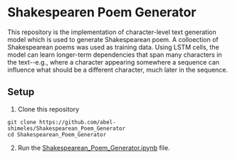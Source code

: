# Shakespearen Poem Generator

This repository is the implementation of character-level text generation model which is used to generate Shakespearean poem. A colloection of Shakespearean poems was used as training data. Using LSTM cells, the model can learn longer-term dependencies that span many characters in the text--e.g., where a character appearing somewhere a sequence can influence what should be a different character, much later in the sequence.

## Setup
1. Clone this repository
```shell
git clone https://github.com/abel-shimeles/Shakespearean_Poem_Generator
cd Shakespearean_Poem_Generator
```
2. Run the [Shakespearean_Poem_Generator.ipynb](Shakespearean_Poem_Generator.ipynb) file.
